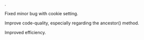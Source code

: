 .

Fixed minor bug with cookie setting.

Improve code-quality, especially regarding the ancestor() method.

Improved efficiency.